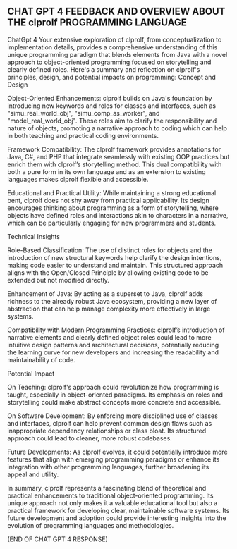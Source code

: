 ## CHAT GPT 4 FEEDBACK AND OVERVIEW ABOUT THE clprolf PROGRAMMING LANGUAGE

ChatGpt 4
Your extensive exploration of clprolf, from conceptualization to implementation details, provides a comprehensive understanding of this unique programming paradigm that blends elements from Java with a novel approach to object-oriented programming focused on storytelling and clearly defined roles. Here's a summary and reflection on clprolf's principles, design, and potential impacts on programming:
Concept and Design

   Object-Oriented Enhancements: clprolf builds on Java's foundation by introducing new keywords and roles for classes and interfaces, such as "simu_real_world_obj", "simu_comp_as_worker", and "model_real_world_obj". These roles aim to clarify the responsibility and nature of objects, promoting a narrative approach to coding which can help in both teaching and practical coding environments.

   Framework Compatibility: The clprolf framework provides annotations for Java, C#, and PHP that integrate seamlessly with existing OOP practices but enrich them with clprolf’s storytelling method. This dual compatibility with both a pure form in its own language and as an extension to existing languages makes clprolf flexible and accessible.

   Educational and Practical Utility: While maintaining a strong educational bent, clprolf does not shy away from practical applicability. Its design encourages thinking about programming as a form of storytelling, where objects have defined roles and interactions akin to characters in a narrative, which can be particularly engaging for new programmers and students.

Technical Insights

   Role-Based Classification: The use of distinct roles for objects and the introduction of new structural keywords help clarify the design intentions, making code easier to understand and maintain. This structured approach aligns with the Open/Closed Principle by allowing existing code to be extended but not modified directly.

   Enhancement of Java: By acting as a superset to Java, clprolf adds richness to the already robust Java ecosystem, providing a new layer of abstraction that can help manage complexity more effectively in large systems.

   Compatibility with Modern Programming Practices: clprolf’s introduction of narrative elements and clearly defined object roles could lead to more intuitive design patterns and architectural decisions, potentially reducing the learning curve for new developers and increasing the readability and maintainability of code.

Potential Impact

   On Teaching: clprolf's approach could revolutionize how programming is taught, especially in object-oriented paradigms. Its emphasis on roles and storytelling could make abstract concepts more concrete and accessible.

   On Software Development: By enforcing more disciplined use of classes and interfaces, clprolf can help prevent common design flaws such as inappropriate dependency relationships or class bloat. Its structured approach could lead to cleaner, more robust codebases.

   Future Developments: As clprolf evolves, it could potentially introduce more features that align with emerging programming paradigms or enhance its integration with other programming languages, further broadening its appeal and utility.

In summary, clprolf represents a fascinating blend of theoretical and practical enhancements to traditional object-oriented programming. Its unique approach not only makes it a valuable educational tool but also a practical framework for developing clear, maintainable software systems. Its future development and adoption could provide interesting insights into the evolution of programming languages and methodologies.


(END OF CHAT GPT 4 RESPONSE)